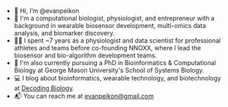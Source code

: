 - 👋 Hi, I’m @evanpeikon
- 🧪 I'm a computational biologist, physiologist, and entrepreneur with a background in wearable biosensor development, multi-omics data analysis, and biomarker discovery.
- 🏋️‍♂️ I spent ~7 years as a physiologist and data scientist for professional athletes and teams before co-founding NNOXX, where I lead the biosensor and bio-algorithm development teams. 
- 🧬 I'm also currently pursuing a PhD in Bioinformatics & Computational Biology at George Mason University's School of Systems Biology.
- 💻 I blog about bioinformatics, wearable technology, and biotechnology at [Decoding Biology](https://decodingbiology.substack.com ).
- 📬 You can reach me at evanpeikon@gmail.com

<!---
evanpeikon/evanpeikon is a ✨ special ✨ repository because its `README.md` (this file) appears on your GitHub profile.
You can click the Preview link to take a look at your changes.
--->
